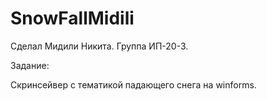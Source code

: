 # SnowFallMidili
Сделал Мидили Никита. Группа ИП-20-3.

Задание:

Cкринсейвер с тематикой падающего снега на winforms.

